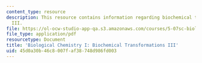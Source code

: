 ```yaml
---
content_type: resource
description: This resource contains information regarding biochemical transformations
  III.
file: https://ol-ocw-studio-app-qa.s3.amazonaws.com/courses/5-07sc-biological-chemistry-i-fall-2013/45d0a30b46c8007faf38748d986fd003_MIT5_07SCF13_Lec11_12.pdf
file_type: application/pdf
resourcetype: Document
title: 'Biological Chemistry I: Biochemical Transformations III'
uid: 45d0a30b-46c8-007f-af38-748d986fd003
---
```

